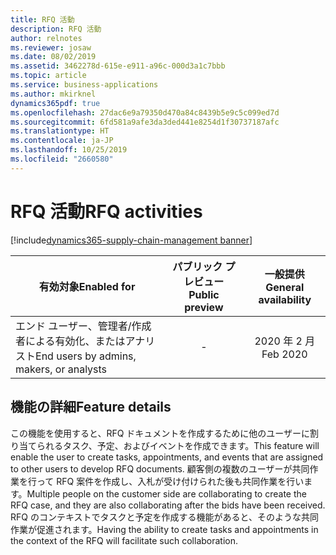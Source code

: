 ```yaml
---
title: RFQ 活動
description: RFQ 活動
author: relnotes
ms.reviewer: josaw
ms.date: 08/02/2019
ms.assetid: 3462278d-615e-e911-a96c-000d3a1c7bbb
ms.topic: article
ms.service: business-applications
ms.author: mkirknel
dynamics365pdf: true
ms.openlocfilehash: 27dac6e9a79350d470a84c8439b5e9c5c099ed7d
ms.sourcegitcommit: 6fd581a9afe3da3ded441e8254d1f30737187afc
ms.translationtype: HT
ms.contentlocale: ja-JP
ms.lasthandoff: 10/25/2019
ms.locfileid: "2660580"
---
```

# <a name="rfq-activities"></a><span data-ttu-id="e6b06-103">RFQ 活動</span><span class="sxs-lookup"><span data-stu-id="e6b06-103">RFQ activities</span></span>
[!include[dynamics365-supply-chain-management banner](../includes/dynamics365-supply-chain-management.md)]

| <span data-ttu-id="e6b06-104">有効対象</span><span class="sxs-lookup"><span data-stu-id="e6b06-104">Enabled for</span></span>    |  <span data-ttu-id="e6b06-105">パブリック プレビュー</span><span class="sxs-lookup"><span data-stu-id="e6b06-105">Public preview</span></span> | <span data-ttu-id="e6b06-106">一般提供</span><span class="sxs-lookup"><span data-stu-id="e6b06-106">General availability</span></span> | 
| ---------- | :----------: |:----------: |
|<span data-ttu-id="e6b06-107">エンド ユーザー、管理者/作成者による有効化、またはアナリスト</span><span class="sxs-lookup"><span data-stu-id="e6b06-107">End users by admins, makers, or analysts</span></span>|-| <span data-ttu-id="e6b06-108">2020 年 2 月</span><span class="sxs-lookup"><span data-stu-id="e6b06-108">Feb 2020</span></span>|






## <a name="feature-details"></a><span data-ttu-id="e6b06-109">機能の詳細</span><span class="sxs-lookup"><span data-stu-id="e6b06-109">Feature details</span></span>
<!--feature detail start -->
<span data-ttu-id="e6b06-110">この機能を使用すると、RFQ ドキュメントを作成するために他のユーザーに割り当てられるタスク、予定、およびイベントを作成できます。</span><span class="sxs-lookup"><span data-stu-id="e6b06-110">This feature will enable the user to create tasks, appointments, and events that are assigned to other users to develop RFQ documents.</span></span> <span data-ttu-id="e6b06-111">顧客側の複数のユーザーが共同作業を行って RFQ 案件を作成し、入札が受け付けられた後も共同作業を行います。</span><span class="sxs-lookup"><span data-stu-id="e6b06-111">Multiple people on the customer side are collaborating to create the RFQ case, and they are also collaborating after the bids have been received.</span></span> <span data-ttu-id="e6b06-112">RFQ のコンテキストでタスクと予定を作成する機能があると、そのような共同作業が促進されます。</span><span class="sxs-lookup"><span data-stu-id="e6b06-112">Having the ability to create tasks and appointments in the context of the RFQ will facilitate such collaboration.</span></span>
<!--feature detail end -->









